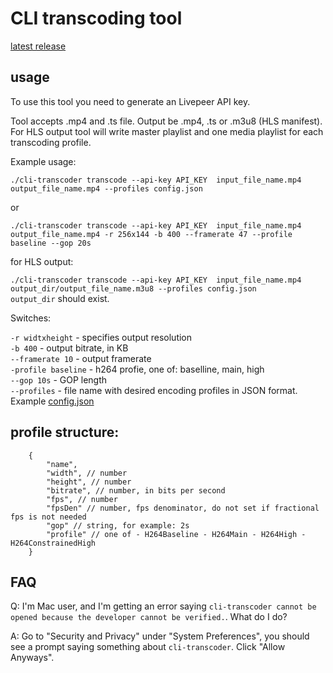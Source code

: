 # CLI transcoding tool

[latest release](https://github.com/livepeer/cli-transcoder/releases/latest)

## usage

To use this tool you need to generate an Livepeer API key.

Tool accepts .mp4 and .ts file. Output be .mp4, .ts or .m3u8 (HLS manifest).
For HLS output tool will write master playlist and one media playlist for each transcoding profile.


Example usage:

`./cli-transcoder transcode --api-key API_KEY  input_file_name.mp4 output_file_name.mp4 --profiles config.json`

or

`./cli-transcoder transcode --api-key API_KEY  input_file_name.mp4 output_file_name.mp4 -r 256x144 -b 400 --framerate 47 --profile baseline --gop 20s`

for HLS output:

`./cli-transcoder transcode --api-key API_KEY  input_file_name.mp4 output_dir/output_file_name.m3u8 --profiles config.json`  
`output_dir` should exist.

Switches:

`-r widtxheight` - specifies output resolution  
`-b 400` - output bitrate, in KB  
`--framerate 10` - output framerate  
`-profile baseline` - h264 profie, one of: baselline, main, high  
`--gop 10s` - GOP length  
`--profiles` - file name with desired encoding profiles in JSON format. Example [config.json](config.json)

## profile structure:

```jsonc
	{
		"name",
		"width", // number
		"height", // number
		"bitrate", // number, in bits per second
		"fps", // number
		"fpsDen" // number, fps denominator, do not set if fractional fps is not needed
		"gop" // string, for example: 2s
		"profile" // one of - H264Baseline - H264Main - H264High - H264ConstrainedHigh
	}
```

## FAQ
Q: I'm Mac user, and I'm getting an error saying `cli-transcoder cannot be opened because the developer cannot be verified.`.  What do I do?

A: Go to "Security and Privacy" under "System Preferences", you should see a prompt saying something about `cli-transcoder`.  Click "Allow Anyways".
